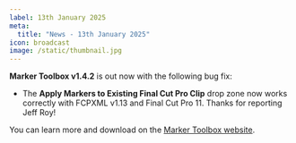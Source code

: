 ```yaml
---
label: 13th January 2025
meta:
  title: "News - 13th January 2025"
icon: broadcast
image: /static/thumbnail.jpg
---
```


**Marker Toolbox v1.4.2** is out now with the following bug fix:

- The **Apply Markers to Existing Final Cut Pro Clip** drop zone now works correctly with FCPXML v1.13 and Final Cut Pro 11. Thanks for reporting Jeff Roy!

You can learn more and download on the [Marker Toolbox website](https://markertoolbox.fcp.cafe).